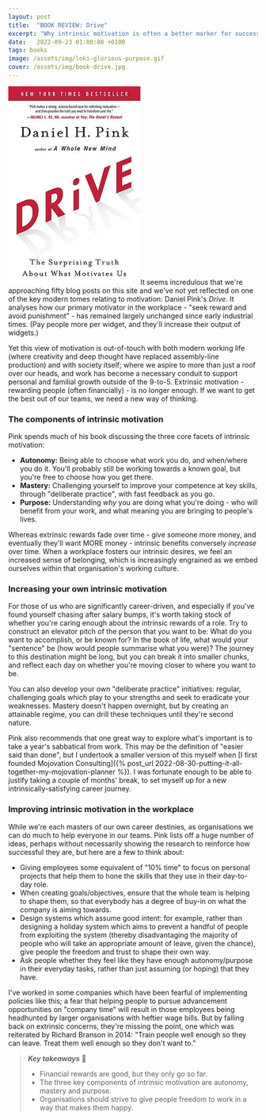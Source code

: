 ```yaml
---
layout: post
title:  "BOOK REVIEW: Drive"
excerpt: "Why intrinsic motivation is often a better marker for success."
date:   2022-09-23 01:00:00 +0100
tags: books
image: /assets/img/loki-glorious-purpose.gif
cover: /assets/img/book-drive.jpg
---
```


<img src="/assets/img/book-drive.jpg" class="cover">It seems incredulous that we're approaching fifty blog posts on this site and we've not yet reflected on one of the key modern tomes relating to motivation: Daniel Pink's _Drive_. It analyses how our primary motivator in the workplace - "seek reward and avoid punishment" - has remained largely unchanged since early industrial times. (Pay people more per widget, and they'll increase their output of widgets.)

Yet this view of motivation is out-of-touch with both modern working life (where creativity and deep thought have replaced assembly-line production) and with society itself; where we aspire to more than just a roof over our heads, and work has become a necessary conduit to support personal and familial growth outside of the 9-to-5. Extrinsic motivation - rewarding people (often financially) - is no longer enough. If we want to get the best out of our teams, we need a new way of thinking.

### The components of intrinsic motivation

Pink spends much of his book discussing the three core facets of intrinsic motivation:

* **Autonomy:** Being able to choose what work you do, and when/where you do it. You'll probably still be working towards a known goal, but you're free to choose how you get there.
* **Mastery:** Challenging yourself to improve your competence at key skills, through "deliberate practice", with fast feedback as you go.
* **Purpose:** Understanding _why_ you are doing what you're doing - who will benefit from your work, and what meaning you are bringing to people's lives.

Whereas extrinsic rewards fade over time - give someone more money, and eventually they'll want MORE money - intrinsic benefits conversely _increase_ over time. When a workplace fosters our intrinsic desires, we feel an increased sense of belonging, which is increasingly engrained as we embed ourselves within that organisation's working culture.

### Increasing your own intrinsic motivation

For those of us who are significantly career-driven, and especially if you've found yourself chasing after salary bumps, it's worth taking stock of whether you're caring enough about the intrinsic rewards of a role. Try to construct an elevator pitch of the person that you want to be: What do you want to accomplish, or be known for? In the book of life, what would your "sentence" be (how would people summarise what you were)? The journey to this destination might be long, but you can break it into smaller chunks, and reflect each day on whether you're moving closer to where you want to be.

You can also develop your own "deliberate practice" initiatives: regular, challenging goals which play to your strengths and seek to eradicate your weaknesses. Mastery doesn't happen overnight, but by creating an attainable regime, you can drill these techniques until they're second nature.

Pink also recommends that one great way to explore what's important is to take a year's sabbatical from work. This may be the definition of "easier said than done", but I undertook a smaller version of this myself when [I first founded Mojovation Consulting]({% post_url 2022-08-30-putting-it-all-together-my-mojovation-planner %}). I was fortunate enough to be able to justify taking a couple of months' break, to set myself up for a new intrinsically-satisfying career journey. 

### Improving intrinsic motivation in the workplace

While we're each masters of our own career destinies, as organisations we can do much to help everyone in our teams. Pink lists off a huge number of ideas, perhaps without necessarily showing the research to reinforce how successful they are, but here are a few to think about:

* Giving employees some equivalent of "10% time" to focus on personal projects that help them to hone the skills that they use in their day-to-day role.
* When creating goals/objectives, ensure that the whole team is helping to shape them, so that everybody has a degree of buy-in on what the company is aiming towards.
* Design systems which assume good intent: for example, rather than designing a holiday system which aims to prevent a handful of people from exploiting the system (thereby disadvantaging the majority of people who will take an appropriate amount of leave, given the chance), give people the freedom and trust to shape their own way.
* Ask people whether they feel like they have enough autonomy/purpose in their everyday tasks, rather than just assuming (or hoping) that they have. 

I've worked in some companies which have been fearful of implementing policies like this; a fear that helping people to pursue advancement opportunities on "company time" will result in those employees being headhunted by larger organisations with heftier wage bills. But by falling back on extrinsic concerns, they're missing the point, one which was reiterated by Richard Branson in 2014: <span class="highlight">"Train people well enough so they can leave. Treat them well enough so they don't want to."</span>

> **_Key takeaways_** 📝  
> * Financial rewards are good, but they only go so far.
> * The three key components of intrinsic motivation are autonomy, mastery and purpose.
> * Organisations should strive to give people freedom to work in a way that makes them happy.